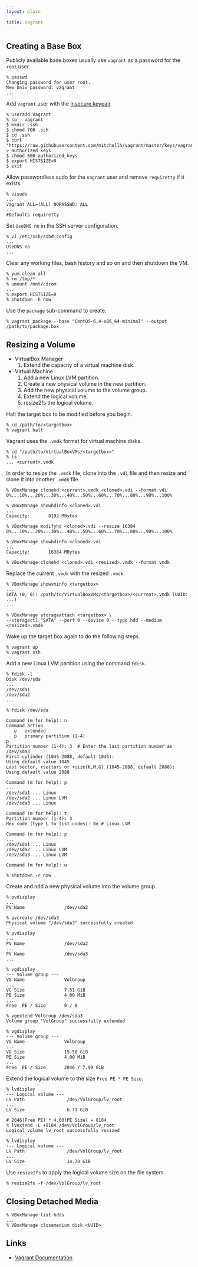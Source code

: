 ```yaml
---
layout: plain

title: Vagrant
---
```


## Creating a Base Box

Publicly available base boxes usually use `vagrant` as a password for the `root` user.

    % passwd
    Changing password for user root.
    New Unix password: vagrant
    ...

Add `vagrant` user with the [insecure keypair](https://github.com/mitchellh/vagrant/tree/master/keys).

    % useradd vagrant
    % su - vagrant
    $ mkdir .ssh
    $ chmod 700 .ssh
    $ cd .ssh
    $ curl "https://raw.githubusercontent.com/mitchellh/vagrant/master/keys/vagrant.pub" > authorized_keys
    $ chmod 600 authorized_keys
    $ export HISTSIZE=0
    $ exit

Allow passwordless sudo for the `vagrant` user and remove `requiretty` if it exists.

    % visudo
    ...
    vagrant ALL=(ALL) NOPASSWD: ALL
    ...
    #Defaults requiretty

Set `UseDNS no` in the SSH server configuration.

    % vi /etc/ssh/sshd_config
    ...
    UseDNS no
    ...

Clear any working files, bash history and so on and then shutdown the VM.

    % yum clean all
    % rm /tmp/*
    % umount /mnt/cdrom
    ...
    % export HISTSIZE=0
    % shutdown -h now

Use the `package` sub-command to create.

    % vagrant package --base "CentOS-6.4-x86_64-minimal" --output /path/to/package.box

## Resizing a Volume

* VirtualBox Manager
  1. Extend the capacity of a virtual machine disk.
* Virtual Machine
  1. Add a new Linux LVM partition.
  1. Create a new physical volume in the new partition.
  1. Add the new physical volume to the volume group.
  1. Extend the logical volume.
  1. resize2fs the logical volume.

Halt the target box to be modified before you begin.

    % cd /path/to/<targetbox>
    % vagrant halt

Vagrant uses the `.vmdk` format for virtual machine disks.

    % cd "/path/to/VirtualBoxVMs/<targetbox>"
    % ls
    ... <current>.vmdk

In order to resize the `.vmdk` file, clone into the `.vdi` file and then resize and clone it into another `.vmdk` file.

    % VBoxManage clonehd <current>.vmdk <cloned>.vdi --format vdi
    0%...10%...20%...30%...40%...50%...60%...70%...80%...90%...100%

    % VBoxManage showhdinfo <cloned>.vdi
    ...
    Capacity:       8192 MBytes

    % VBoxManage modifyhd <cloned>.vdi --resize 16384
    0%...10%...20%...30%...40%...50%...60%...70%...80%...90%...100%

    % VBoxManage showhdinfo <cloned>.vdi
    ...
    Capacity:       16384 MBytes

    % VBoxManage clonehd <cloned>.vdi <resized>.vmdk --format vmdk

Replace the current `.vmdk` with the resized `.vmdk`.

    % VBoxManage showvminfo <targetbox>
    ...
    SATA (0, 0): /path/to/VirtualBoxVMs/<targetbox>/<current>.vmdk (UUID: ...)
    ...

    % VBoxManage storageattach <targetbox> \
    --storagectl "SATA" --port 0 --device 0 --type hdd --medium <resized>.vmdk

Wake up the target box again to do the following steps.

    % vagrant up
    % vagrant ssh

Add a new Linux LVM partition using the command `fdisk`.

    % fdisk -l
    Disk /dev/sda
    ...
    /dev/sda1
    /dev/sda2
    ...

    % fdisk /dev/sda

    Command (m for help): n
    Command action
       e   extended
       p   primary partition (1-4)
    p
    Partition number (1-4): 3  # Enter the last partition number as /dev/sda3
    First cylinder (1045-2088, default 1045):
    Using default value 1045
    Last sector, +sectors or +size{K,M,G} (1045-2088, default 2088):
    Using default value 2088

    Command (m for help): p
    ...
    /dev/sda1 ... Linux
    /dev/sda2 ... Linux LVM
    /dev/sda3 ... Linux

    Command (m for help): t
    Partition number (1-4): 3
    Hex code (type L to list codes): 8e # Linux LVM

    Command (m for help): p
    ...
    /dev/sda1 ... Linux
    /dev/sda2 ... Linux LVM
    /dev/sda3 ... Linux LVM

    Command (m for help): w

    % shutdown -r now

Create and add a new physical volume into the volume group.

    % pvdisplay
    ...
    PV Name               /dev/sda2

    % pvcreate /dev/sda3
    Physical volume "/dev/sda3" successfully created

    % pvdisplay
    ...
    PV Name               /dev/sda2
    ...
    PV Name               /dev/sda3
    ...

    % vgdisplay
    --- Volume group ---
    VG Name               VolGroup
    ...
    VG Size               7.51 GiB
    PE Size               4.00 MiB
    ...
    Free  PE / Size       0 / 0

    % vgextend VolGroup /dev/sda3
    Volume group "VolGroup" successfully extended

    % vgdisplay
    --- Volume group ---
    VG Name               VolGroup
    ...
    VG Size               15.50 GiB
    PE Size               4.00 MiB
    ...
    Free  PE / Size       2046 / 7.99 GiB

Extend the logical volume to the size `Free PE * PE Size`.

    % lvdisplay
    --- Logical volume ---
    LV Path                /dev/VolGroup/lv_root
    ...
    LV Size                6.71 GiB

    # 2046(Free PE) * 4.00(PE Size) = 8184
    % lvextend -L +8184 /dev/VolGroup/lv_root
    Logical volume lv_root successfully resized

    % lvdisplay
    --- Logical volume ---
    LV Path                /dev/VolGroup/lv_root
    ...
    LV Size                14.70 GiB

Use `resize2fs` to apply the logical volume size on the file system.

    % resize2fs -f /dev/VolGroup/lv_root

## Closing Detached Media

    % VBoxManage list hdds
    ...
    % VBoxManage closemedium disk <UUID>

## Links

* [Vagrant Documentation](http://docs.vagrantup.com/v2/)

